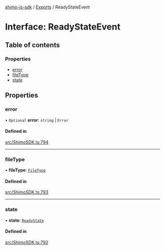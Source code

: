 [shimo-js-sdk](../README.md) / [Exports](../modules.md) / ReadyStateEvent

# Interface: ReadyStateEvent

## Table of contents

### Properties

- [error](ReadyStateEvent.md#error)
- [fileType](ReadyStateEvent.md#filetype)
- [state](ReadyStateEvent.md#state)

## Properties

### error

• `Optional` **error**: `string` \| `Error`

#### Defined in

[src/ShimoSDK.ts:794](https://github.com/shimohq/shimo-js-sdk/blob/0289c44/src/ShimoSDK.ts#L794)

___

### fileType

• **fileType**: [`FileType`](../enums/FileType.md)

#### Defined in

[src/ShimoSDK.ts:793](https://github.com/shimohq/shimo-js-sdk/blob/0289c44/src/ShimoSDK.ts#L793)

___

### state

• **state**: [`ReadyState`](../enums/ReadyState.md)

#### Defined in

[src/ShimoSDK.ts:792](https://github.com/shimohq/shimo-js-sdk/blob/0289c44/src/ShimoSDK.ts#L792)
